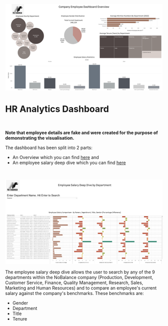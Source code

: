![Logo](hr-analytics1.png)

# HR Analytics Dashboard

<br>

**Note that employee details are fake and were created for the purpose of demonstrating the visualisation.**

The dashboard has been split into 2 parts:
- An Overview which you can find [here](https://public.tableau.com/app/profile/karen.lee4168/viz/HRAnalyticsDashboardOverview/EmployeeOverview) and 
- An employee salary deep dive which you can find [here](https://public.tableau.com/app/profile/karen.lee4168/viz/HRAnalyticsEmployeeSalaryDeepDive/EmployeeSalaryDeepDiveDashboard)

<br>

![deepdive](sal-deep-dive.png)

The employee salary deep dive allows the user to search by any of the 9 departments within the NoBalance company (Production, Development, Customer Service, Finance, Quality Management, Research, Sales, Marketing and Human Resources) and to compare an employee's current salary against the company's benchmarks. These benchmarks are:
- Gender
- Department
- Title
- Tenure
